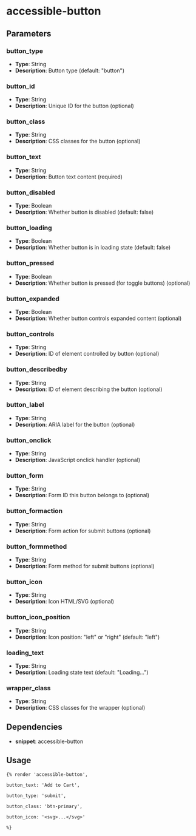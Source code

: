 # accessible-button



## Parameters


### button_type
- **Type**: String
- **Description**: Button type (default: "button")

### button_id
- **Type**: String
- **Description**: Unique ID for the button (optional)

### button_class
- **Type**: String
- **Description**: CSS classes for the button (optional)

### button_text
- **Type**: String
- **Description**: Button text content (required)

### button_disabled
- **Type**: Boolean
- **Description**: Whether button is disabled (default: false)

### button_loading
- **Type**: Boolean
- **Description**: Whether button is in loading state (default: false)

### button_pressed
- **Type**: Boolean
- **Description**: Whether button is pressed (for toggle buttons) (optional)

### button_expanded
- **Type**: Boolean
- **Description**: Whether button controls expanded content (optional)

### button_controls
- **Type**: String
- **Description**: ID of element controlled by button (optional)

### button_describedby
- **Type**: String
- **Description**: ID of element describing the button (optional)

### button_label
- **Type**: String
- **Description**: ARIA label for the button (optional)

### button_onclick
- **Type**: String
- **Description**: JavaScript onclick handler (optional)

### button_form
- **Type**: String
- **Description**: Form ID this button belongs to (optional)

### button_formaction
- **Type**: String
- **Description**: Form action for submit buttons (optional)

### button_formmethod
- **Type**: String
- **Description**: Form method for submit buttons (optional)

### button_icon
- **Type**: String
- **Description**: Icon HTML/SVG (optional)

### button_icon_position
- **Type**: String
- **Description**: Icon position: "left" or "right" (default: "left")

### loading_text
- **Type**: String
- **Description**: Loading state text (default: "Loading...")

### wrapper_class
- **Type**: String
- **Description**: CSS classes for the wrapper (optional)


## Dependencies


- **snippet**: accessible-button


## Usage


```liquid
{% render 'accessible-button',
```

```liquid
button_text: 'Add to Cart',
```

```liquid
button_type: 'submit',
```

```liquid
button_class: 'btn-primary',
```

```liquid
button_icon: '<svg>...</svg>'
```

```liquid
%}
```



